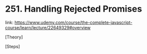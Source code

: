 # 251. Handling Rejected Promises

link: https://www.udemy.com/course/the-complete-javascript-course/learn/lecture/22649329#overview



[Theory]




[Steps]





